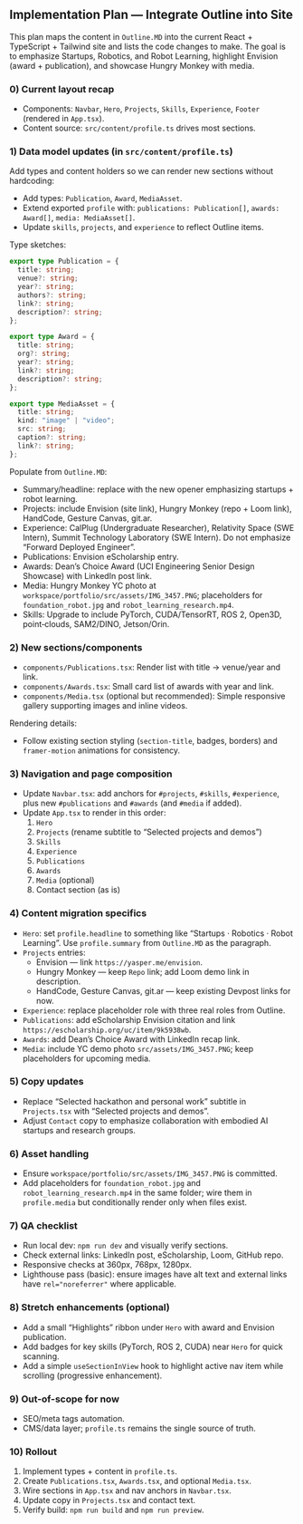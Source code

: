 ## Implementation Plan — Integrate Outline into Site

This plan maps the content in `Outline.MD` into the current React + TypeScript + Tailwind site and lists the code changes to make. The goal is to emphasize Startups, Robotics, and Robot Learning, highlight Envision (award + publication), and showcase Hungry Monkey with media.

### 0) Current layout recap

- Components: `Navbar`, `Hero`, `Projects`, `Skills`, `Experience`, `Footer` (rendered in `App.tsx`).
- Content source: `src/content/profile.ts` drives most sections.

### 1) Data model updates (in `src/content/profile.ts`)

Add types and content holders so we can render new sections without hardcoding:

- Add types: `Publication`, `Award`, `MediaAsset`.
- Extend exported `profile` with: `publications: Publication[]`, `awards: Award[]`, `media: MediaAsset[]`.
- Update `skills`, `projects`, and `experience` to reflect Outline items.

Type sketches:

```ts
export type Publication = {
  title: string;
  venue?: string;
  year?: string;
  authors?: string;
  link?: string;
  description?: string;
};

export type Award = {
  title: string;
  org?: string;
  year?: string;
  link?: string;
  description?: string;
};

export type MediaAsset = {
  title: string;
  kind: "image" | "video";
  src: string;
  caption?: string;
  link?: string;
};
```

Populate from `Outline.MD`:

- Summary/headline: replace with the new opener emphasizing startups + robot learning.
- Projects: include Envision (site link), Hungry Monkey (repo + Loom link), HandCode, Gesture Canvas, git.ar.
- Experience: CalPlug (Undergraduate Researcher), Relativity Space (SWE Intern), Summit Technology Laboratory (SWE Intern). Do not emphasize “Forward Deployed Engineer”.
- Publications: Envision eScholarship entry.
- Awards: Dean’s Choice Award (UCI Engineering Senior Design Showcase) with LinkedIn post link.
- Media: Hungry Monkey YC photo at `workspace/portfolio/src/assets/IMG_3457.PNG`; placeholders for `foundation_robot.jpg` and `robot_learning_research.mp4`.
- Skills: Upgrade to include PyTorch, CUDA/TensorRT, ROS 2, Open3D, point‑clouds, SAM2/DINO, Jetson/Orin.

### 2) New sections/components

- `components/Publications.tsx`: Render list with title → venue/year and link.
- `components/Awards.tsx`: Small card list of awards with year and link.
- `components/Media.tsx` (optional but recommended): Simple responsive gallery supporting images and inline videos.

Rendering details:

- Follow existing section styling (`section-title`, badges, borders) and `framer-motion` animations for consistency.

### 3) Navigation and page composition

- Update `Navbar.tsx`: add anchors for `#projects`, `#skills`, `#experience`, plus new `#publications` and `#awards` (and `#media` if added).
- Update `App.tsx` to render in this order:
  1. `Hero`
  2. `Projects` (rename subtitle to “Selected projects and demos”)
  3. `Skills`
  4. `Experience`
  5. `Publications`
  6. `Awards`
  7. `Media` (optional)
  8. Contact section (as is)

### 4) Content migration specifics

- `Hero`: set `profile.headline` to something like “Startups · Robotics · Robot Learning”. Use `profile.summary` from `Outline.MD` as the paragraph.
- `Projects` entries:
  - Envision — link `https://yasper.me/envision`.
  - Hungry Monkey — keep `Repo` link; add Loom demo link in description.
  - HandCode, Gesture Canvas, git.ar — keep existing Devpost links for now.
- `Experience`: replace placeholder role with three real roles from Outline.
- `Publications`: add eScholarship Envision citation and link `https://escholarship.org/uc/item/9k5938wb`.
- `Awards`: add Dean’s Choice Award with LinkedIn recap link.
- `Media`: include YC demo photo `src/assets/IMG_3457.PNG`; keep placeholders for upcoming media.

### 5) Copy updates

- Replace “Selected hackathon and personal work” subtitle in `Projects.tsx` with “Selected projects and demos”.
- Adjust `Contact` copy to emphasize collaboration with embodied AI startups and research groups.

### 6) Asset handling

- Ensure `workspace/portfolio/src/assets/IMG_3457.PNG` is committed.
- Add placeholders for `foundation_robot.jpg` and `robot_learning_research.mp4` in the same folder; wire them in `profile.media` but conditionally render only when files exist.

### 7) QA checklist

- Run local dev: `npm run dev` and visually verify sections.
- Check external links: LinkedIn post, eScholarship, Loom, GitHub repo.
- Responsive checks at 360px, 768px, 1280px.
- Lighthouse pass (basic): ensure images have alt text and external links have `rel="noreferrer"` where applicable.

### 8) Stretch enhancements (optional)

- Add a small “Highlights” ribbon under `Hero` with award and Envision publication.
- Add badges for key skills (PyTorch, ROS 2, CUDA) near `Hero` for quick scanning.
- Add a simple `useSectionInView` hook to highlight active nav item while scrolling (progressive enhancement).

### 9) Out-of-scope for now

- SEO/meta tags automation.
- CMS/data layer; `profile.ts` remains the single source of truth.

### 10) Rollout

1. Implement types + content in `profile.ts`.
2. Create `Publications.tsx`, `Awards.tsx`, and optional `Media.tsx`.
3. Wire sections in `App.tsx` and nav anchors in `Navbar.tsx`.
4. Update copy in `Projects.tsx` and contact text.
5. Verify build: `npm run build` and `npm run preview`.
